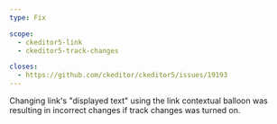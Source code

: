 ```yaml
---
type: Fix

scope:
  - ckeditor5-link
  - ckeditor5-track-changes

closes:
  - https://github.com/ckeditor/ckeditor5/issues/19193
---
```


Changing link's "displayed text" using the link contextual balloon was resulting in incorrect changes if track changes was turned on.
